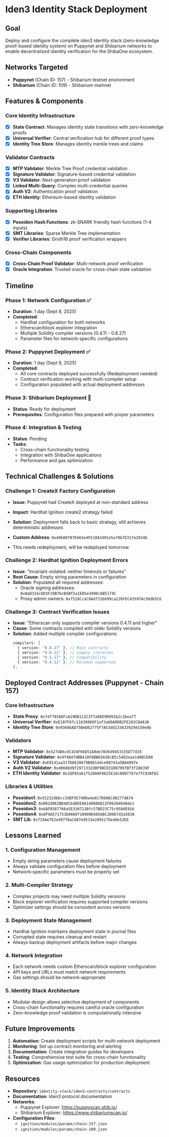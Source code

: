 # Iden3 Identity Stack Deployment

## Goal

Deploy and configure the complete iden3 identity stack (zero-knowledge proof-based identity system) on Puppynet and Shibarium networks to enable decentralized identity verification for the ShibaOne ecosystem.

## Networks Targeted

- **Puppynet** (Chain ID: 157) - Shibarium testnet environment
- **Shibarium** (Chain ID: 109) - Shibarium mainnet

## Features & Components

### Core Identity Infrastructure

- [x] **State Contract**: Manages identity state transitions with zero-knowledge proofs
- [x] **Universal Verifier**: Central verification hub for different proof types
- [x] **Identity Tree Store**: Manages identity merkle trees and claims

### Validator Contracts

- [x] **MTP Validator**: Merkle Tree Proof credential validation
- [x] **Signature Validator**: Signature-based credential validation
- [x] **V3 Validator**: Next-generation proof validation
- [x] **Linked Multi-Query**: Complex multi-credential queries
- [x] **Auth V2**: Authentication proof validation
- [x] **ETH Identity**: Ethereum-based identity validation

### Supporting Libraries

- [x] **Poseidon Hash Functions**: zk-SNARK friendly hash functions (1-4 inputs)
- [x] **SMT Libraries**: Sparse Merkle Tree implementation
- [x] **Verifier Libraries**: Groth16 proof verification wrappers

### Cross-Chain Components

- [x] **Cross-Chain Proof Validator**: Multi-network proof verification
- [x] **Oracle Integration**: Trusted oracle for cross-chain state validation

## Timeline

### Phase 1: Network Configuration ✅

- **Duration**: 1 day (Sept 8, 2025)
- **Completed**:
  - Hardhat configuration for both networks
  - Etherscan/block explorer integration
  - Multiple Solidity compiler versions (0.4.11 - 0.8.27)
  - Parameter files for network-specific configurations

### Phase 2: Puppynet Deployment ✅

- **Duration**: 1 day (Sept 9, 2025)
- **Completed**:
  - All core contracts deployed successfully (Redeployment needed)
  - Contract verification working with multi-compiler setup
  - Configuration populated with actual deployment addresses

### Phase 3: Shibarium Deployment 🔄

- **Status**: Ready for deployment
- **Prerequisites**: Configuration files prepared with proper parameters

### Phase 4: Integration & Testing

- **Status**: Pending
- **Tasks**:
  - Cross-chain functionality testing
  - Integration with ShibaOne applications
  - Performance and gas optimization

## Technical Challenges & Solutions

### Challenge 1: CreateX Factory Configuration

- **Issue**: Puppynet had CreateX deployed at non-standard address
- **Impact**: Hardhat Ignition create2 strategy failed
- **Solution**: Deployment falls back to basic strategy, still achieves deterministic addresses
- **Custom Address**: `0x49b80787E663e4FE18A3d91e5a70bfD317e2834b`

- This needs redeployment, will be redeployed tomorrow.

### Challenge 2: Hardhat Ignition Deployment Errors

- **Issue**: "Invariant violated: neither timeouts or failures"
- **Root Cause**: Empty string parameters in configuration
- **Solution**: Populated all required addresses:
  - Oracle signing addresses: `0x0aD316c6D3F29B76cBd8f5a1ED5e3990c6B5174C`
  - Proxy admin owners: `0xf518CcaC8Adf316b99ca226FEC4359fAc56db5C6`

### Challenge 3: Contract Verification Issues

- **Issue**: "Etherscan only supports compiler versions 0.4.11 and higher"
- **Cause**: Some contracts compiled with older Solidity versions
- **Solution**: Added multiple compiler configurations:
  ```typescript
  compilers: [
    { version: "0.8.27" }, // Main contracts
    { version: "0.6.11" }, // Legacy libraries
    { version: "0.5.17" }, // Compatibility
    { version: "0.4.11" }, // Minimum supported
  ];
  ```

## Deployed Contract Addresses (Puppynet - Chain 157)

### Core Infrastructure

- **State Proxy**: `0x7df79166FcA19DB113C3f7a08E90991b2c1bea77`
- **Universal Verifier**: `0xE18fF67c11639966F1af3a60A9DB2FE202C84A38`
- **Identity Tree Store**: `0x9369bAD75BeD62775F7A53dd1336339294150e0b`

### Validators

- **MTP Validator**: `0x527486cdC434F6b851A0de70d5d9453335D77d35`
- **Signature Validator**: `0x9f4847dBB41DF8BB65A38cB5c54D2eaa148BCD88`
- **V3 Validator**: `0xE0141aa31fD8628679B0D14dce90743a5BA4897e`
- **Auth V2 Validator**: `0xd0608d9f2971332d0F9BCD31D0799fBf3f28639F`
- **ETH Identity Validator**: `0x3dF65a61f520A0F8625E10c8007767e7fC936F82`

### Libraries & Utilities

- **Poseidon1**: `0x55232dbDcc3dDF957408a4e017D606Cd8277dA74`
- **Poseidon2**: `0x002d062BD48C64DEEA614098bB12F89264648de1`
- **Poseidon3**: `0x6AF8587766a5E330721Bfc57BD23C75c9584E916`
- **Poseidon4**: `0x8F9A571753b0660f10909D4856BC20967d3a5838`
- **SMT Lib**: `0x733Ae7E2e497f8aCd87e9533e2895176e40e52EE`

## Lessons Learned

### 1. **Configuration Management**

- Empty string parameters cause deployment failures
- Always validate configuration files before deployment
- Network-specific parameters must be properly set

### 2. **Multi-Compiler Strategy**

- Complex projects may need multiple Solidity versions
- Block explorer verification requires supported compiler versions
- Optimizer settings should be consistent across versions

### 3. **Deployment State Management**

- Hardhat Ignition maintains deployment state in journal files
- Corrupted state requires cleanup and restart
- Always backup deployment artifacts before major changes

### 4. **Network Integration**

- Each network needs custom Etherscan/block explorer configuration
- API keys and URLs must match network requirements
- Gas settings should be network-appropriate

### 5. **Identity Stack Architecture**

- Modular design allows selective deployment of components
- Cross-chain functionality requires careful oracle configuration
- Zero-knowledge proof validation is computationally intensive

## Future Improvements

1. **Automation**: Create deployment scripts for multi-network deployment
2. **Monitoring**: Set up contract monitoring and alerting
3. **Documentation**: Create integration guides for developers
4. **Testing**: Comprehensive test suite for cross-chain functionality
5. **Optimization**: Gas usage optimization for production deployment

## Resources

- **Repository**: `identity-stack/iden3-contracts/contracts`
- **Documentation**: Iden3 protocol documentation
- **Networks**:
  - Puppynet Explorer: https://puppyscan.shib.io/
  - Shibarium Explorer: https://www.shibariumscan.io/
- **Configuration Files**:
  - `ignition/modules/params/chain-157.json`
  - `ignition/modules/params/chain-109.json`
